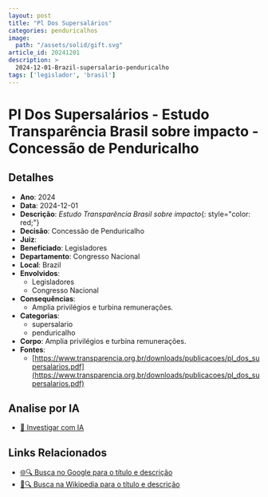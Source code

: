 ```yaml
---
layout: post
title: "Pl Dos Supersalários"
categories: penduricalhos 
image:
  path: "/assets/solid/gift.svg"
article_id: 20241201
description: >
  2024-12-01-Brazil-supersalario-penduricalho
tags: ['legislador', 'brasil']
---
```


# Pl Dos Supersalários - Estudo Transparência Brasil sobre impacto - Concessão de Penduricalho

## Detalhes
- **Ano**: 2024
- **Data**: 2024-12-01
- **Descrição**: <i class="fas fa-money-bill-wave"></i> *Estudo Transparência Brasil sobre impacto*{: style="color: red;"}
- **Decisão**: Concessão de Penduricalho
- **Juiz**: 
- **Beneficiado**: Legisladores
- **Departamento**: Congresso Nacional
- **Local**: Brazil
- **Envolvidos**:
  - Legisladores
  - Congresso Nacional
- **Consequências**:
  - Amplia privilégios e turbina remunerações.
- **Categorias**:
  - supersalario
  - penduricalho
- **Corpo**: Amplia privilégios e turbina remunerações.
- **Fontes**:
  - [https://www.transparencia.org.br/downloads/publicacoes/pl_dos_supersalarios.pdf](https://www.transparencia.org.br/downloads/publicacoes/pl_dos_supersalarios.pdf)

## Analise por IA
- [🤖 Investigar com IA](https://www.perplexity.ai/search?q=%22penduricalhos%20judiciais%20Brasil%22%20Pl%20Dos%20Supersal%C3%A1rios%20Estudo%20Transpar%C3%AAncia%20Brasil%20sobre%20impacto%20Brazil%202024-12-01%20%20Legisladores)

## Links Relacionados
- [🌐🔍 Busca no Google para o título e descrição](https://www.google.com/search?q=%22penduricalhos%20judiciais%20Brasil%22%20Pl%20Dos%20Supersal%C3%A1rios%20Estudo%20Transpar%C3%AAncia%20Brasil%20sobre%20impacto%20Brazil%202024-12-01%20%20Legisladores)
- [📖🔍 Busca na Wikipedia para o título e descrição](https://pt.wikipedia.org/w/index.php?search=%22penduricalhos%20judiciais%20Brasil%22%20Pl%20Dos%20Supersal%C3%A1rios%20Estudo%20Transpar%C3%AAncia%20Brasil%20sobre%20impacto%20Brazil%202024-12-01%20%20Legisladores)

